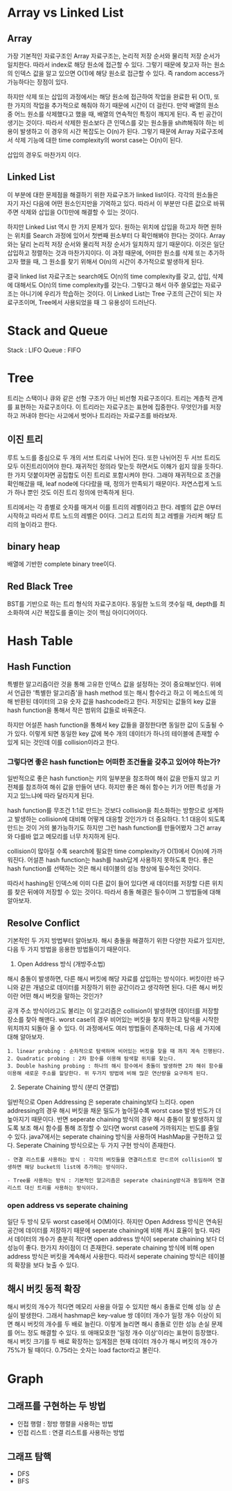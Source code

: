 # Array vs Linked List

## Array

가장 기본적인 자료구조인 Array 자료구조는, 논리적 저장 순서와 물리적 저장 순서가 일치한다. 따라서 index로 해당 원소에 접근할 수 있다. 그렇기 때문에 찾고자 하는 원소의 인덱스 값을 알고 있으면 O(1)에 해당 원소로 접근할 수 있다. 즉 random access가 가능하다는 장점이 있다.

하지만 삭제 또는 삽입의 과정에서는 해당 원소에 접근하여 작업을 완료한 뒤 O(1), 또 한 가지의 작업을 추가적으로 해줘야 하기 때문에 시간이 더 걸린다. 만약 배열의 원소 중 어느 원소를 삭제했다고 했을 때, 배열의 연속적인 특징이 깨지게 된다. 즉 빈 공간이 생기는 것이다. 따라서 삭제한 원소보다 큰 인덱스를 갖는 원소들을 shift해줘야 하는 비용이 발생하고 이 경우의 시간 복잡도는 O(n)가 된다. 그렇기 때문에 Array 자료구조에서 삭제 기능에 대한 time complexity의 worst case는 O(n)이 된다.

삽입의 경우도 마찬가지 이다.

## Linked List

이 부분에 대한 문제점을 해결하기 위한 자료구조가 linked list이다. 각각의 원소들은 자기 자신 다음에 어떤 원소인지만을 기억하고 있다. 따라서 이 부분만 다른 값으로 바꿔주면 삭제와 삽입을 O(1)만에 해결할 수 있는 것이다.

하지만 Linked List 역시 한 가지 문제가 있다. 원하는 위치에 삽입을 하고자 하면 원하는 위치를 Search 과정에 있어서 첫번째 원소부터 다 확인해봐야 한다는 것이다. Array와는 달리 논리적 저장 순서와 물리적 저장 순서가 일치하지 않기 때문이다. 이것은 일단 삽입하고 정렬하는 것과 마찬가지이다. 이 과정 때문에, 어떠한 원소를 삭제 또는 추가하고자 했을 때, 그 원소를 찾기 위해서 O(n)의 시간이 추가적으로 발생하게 된다.

결국 linked list 자료구조는 search에도 O(n)의 time complexity를 갖고, 삽입, 삭제에 대해서도 O(n)의 time complexity를 갖는다. 그렇다고 해서 아주 쓸모없는 자료구조는 아니기에 우리가 학습하는 것이다. 이 Linked List는 Tree 구조의 근간이 되는 자료구조이며, Tree에서 사용되었을 때 그 유용성이 드러난다.

# Stack and Queue

Stack : LIFO
Queue : FIFO

# Tree

트리는 스택이나 큐와 같은 선형 구조가 아닌 비선형 자료구조이다. 트리는 계층적 관계를 표현하는 자료구조이다. 이 트리라는 자료구조는 표현에 집중한다. 무엇인가를 저장하고 꺼내야 한다는 사고에서 벗어나 트리라는 자료구조를 바라보자.

## 이진 트리

루트 노드를 중심으로 두 개의 서브 트리로 나뉘어 진다. 또한 나뉘어진 두 서브 트리도 모두 이진트리이어야 한다. 재귀적인 정의라 맞는듯 하면서도 이해가 쉽지 않을 듯하다. 한 가지 덧붙이자면 공집합도 이진 트리로 포함시켜야 한다. 그래야 재귀적으로 조건을 확인해갔을 때, leaf node에 다다랐을 때, 정의가 만족되기 때문이다. 자연스럽게 노드가 하나 뿐인 것도 이진 트리 정의에 만족하게 된다.

트리에서는 각 층별로 숫자를 매겨서 이를 트리의 레벨이라고 한다. 레벨의 값은 0부터 시작하고 따라서 루트 노드의 레벨은 0이다. 그리고 트리의 최고 레벨을 가리켜 해당 트리의 높이라고 한다.

## binary heap

배열에 기반한 complete binary tree이다.

## Red Black Tree

BST를 기반으로 하는 트리 형식의 자료구조이다. 동일한 노드의 갯수일 때, depth를 최소화하여 시간 복잡도를 줄이는 것이 핵심 아이디어이다.

# Hash Table

## Hash Function

특별한 알고리즘이란 것을 통해 고유한 인덱스 값을 설정하는 것이 중요해보인다. 위에서 언급한 '특별한 알고리즘'을 hash method 또는 해시 함수라고 하고 이 메소드에 의해 반환된 데이터의 고유 숫자 값을 hashcode라고 한다. 저장되는 값들의 key 값을 hash function을 통해서 작은 범위의 값들로 바꿔준다.

하지만 어설픈 hash function을 통해서 key 값들을 결정한다면 동일한 값이 도출될 수가 있다. 이렇게 되면 동일한 key 값에 복수 개의 데이터가 하나의 테이블에 존재할 수 있게 되는 것인데 이를 collision이라고 한다.

### 그렇다면 좋은 hash function는 어떠한 조건들을 갖추고 있어야 하는가?

일반적으로 좋은 hash function는 키의 일부분을 참조하여 해쉬 값을 만들지 않고 키 전체를 참조하여 해쉬 값을 만들어 낸다. 하지만 좋은 해쉬 함수는 키가 어떤 특성을 가지고 있느냐에 따라 달라지게 된다.

hash function를 무조건 1:1로 만드는 것보다 collision을 최소화하는 방향으로 설계하고 발생하는 collision에 대비해 어떻게 대응할 것인가가 더 중요하다. 1:1 대응이 되도록 만드는 것이 거의 불가능하기도 하지만 그런 hash function를 만들어봤자 그건 array와 다를바 없고 메모리를 너무 차지하게 된다.

collision이 많아질 수록 search에 필요한 time complexity가 O(1)에서 O(n)에 가까워진다. 어설픈 hash function는 hash를 hash답게 사용하지 못하도록 한다. 좋은 hash function를 선택하는 것은 해시 테이블의 성능 향상에 필수적인 것이다.

따라서 hashing된 인덱스에 이미 다른 값이 들어 있다면 새 데이터를 저장할 다른 위치를 찾은 뒤에야 저장할 수 있는 것이다. 따라서 충돌 해결은 필수이며 그 방법들에 대해 알아보자.

## Resolve Conflict

기본적인 두 가지 방법부터 알아보자. 해시 충돌을 해결하기 위한 다양한 자료가 있지만, 다음 두 가지 방법을 응용한 방법들이기 때문이다.

1. Open Address 방식 (개방주소법)

해시 충돌이 발생하면, 다른 해시 버킷에 해당 자료를 삽입하는 방식이다. 버킷이란 바구니와 같은 개념으로 데이터를 저장하기 위한 공간이라고 생각하면 된다. 다른 해시 버킷이란 어떤 해시 버킷을 말하는 것인가?

공개 주소 방식이라고도 불리는 이 알고리즘은 collision이 발생하면 데이터를 저장할 장소를 찾아 해맨다. worst case의 경우 비어있는 버킷을 찾지 못하고 탐색을 시작한 위치까지 되돌아 올 수 있다. 이 과정에서도 여러 방법들이 존재하는데, 다음 세 가지에 대해 알아보자.

    1. linear probing : 순차적으로 탐색하며 비어있는 버킷을 찾을 때 까지 계속 진행된다.
    2. Quadratic probing : 2차 함수를 이용해 탐색할 위치를 찾는다.
    3. Double hashing probing : 하나의 해시 함수에서 충돌이 발생하면 2차 해쉬 함수를 이용해 새로운 주소를 할당한다. 위 두가지 방법에 비해 많은 연산량을 요구하게 된다.

2. Seperate Chaining 방식 (분리 연결법)

일반적으로 Open Addressing 은 seperate chaining보다 느리다. open addressing의 경우 해시 버킷을 채운 밀도가 높아질수록 worst case 발생 빈도가 더 높아지기 때문이다. 반면 seperate chaining 방식의 경우 해시 충돌이 잘 발생하지 않도록 보조 해시 함수를 통해 조정할 수 있다면 worst case에 가까워지는 빈도를 줄일 수 있다. java7에서는 seperate chaining 방식을 사용하여 HashMap을 구현하고 있다. Seperate Chaining 방식으로는 두 가지 구현 방식이 존재한다.

    - 연결 리스트를 사용하는 방식 : 각각의 버킷들을 연결리스트로 만ㄷ르어 collision이 발생하면 해당 bucket의 list에 추가하는 방식이다.

    - Tree를 사용하는 방식 : 기본적인 알고리즘은 seperate chaining방식과 동일하며 연결 리스트 대신 트리를 사용하는 방식이다.

### open address vs seperate chaining

일단 두 방식 모두 worst case에서 O(M)이다. 하지만 Open Address 방식은 연속된 공간에 데이터를 저장하기 때문에 seperate chaining에 비해 캐시 효율이 높다. 따라서 데이터의 개수가 충분히 적다면 open address 방식이 seperate chaining 보다 더 성능이 좋다. 한가지 차이점이 더 존재한다. seperate chaining 방식에 비해 open address 방식은 버킷을 계속해서 사용한다. 따라서 seperate chaining 방식은 테이블의 확장을 보다 늦출 수 있다.

## 해시 버킷 동적 확장

해시 버킷의 개수가 적다면 메모리 사용을 아낄 수 있지만 해시 충돌로 인해 성능 상 손실이 발생한다. 그래서 hashmap은 key-value 쌍 데이터 개수가 일정 개수 이상이 되면 해시 버킷의 개수를 두 배로 늘린다. 이렇게 늘리면 해시 충돌로 인한 성능 손실 문제를 어느 정도 해결할 수 있다. 또 애매모호한 '일정 개수 이상'이라는 표현이 등장했다. 해시 버킷 크기를 두 배로 확장하는 임계점은 현재 데이터 개수가 해시 버킷의 개수가 75%가 될 때이다. 0.75라는 숫자는 load factor라고 불린다.

# Graph

## 그래프를 구현하는 두 방법

- 인접 행렬 : 정방 행렬을 사용하는 방법
- 인접 리스트 : 연결 리스트를 사용하는 방법

## 그래프 탐핵

- DFS
- BFS

